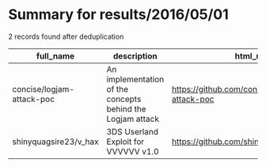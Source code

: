
# Summary for results/2016/05/01
    
2 records found after deduplication

| full_name | description | html_url | matched_list | matched_count | pushed_at | size | stargazers_count | language | forks_count |
|---------------------------|------------------------------------------------------------|----------------------------------------------|----------------|-----------------|---------------------------|--------|--------------------|------------|---------------|
| concise/logjam-attack-poc | An implementation of the concepts behind the Logjam attack | https://github.com/concise/logjam-attack-poc | ['attack poc'] | 1 | 2016-05-01 08:23:16+00:00 | 1976 | 10 | C | 2 |
| shinyquagsire23/v_hax | 3DS Userland Exploit for VVVVVV v1.0 | https://github.com/shinyquagsire23/v_hax | ['exploit'] | 1 | 2016-05-01 05:26:47+00:00 | 29 | 13 | C | 0 |
